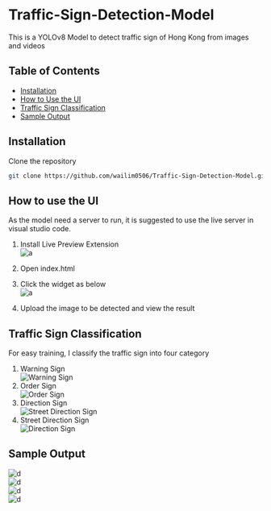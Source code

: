 # Traffic-Sign-Detection-Model

This is a YOLOv8 Model to detect traffic sign of Hong Kong from images and videos

## Table of Contents

- [Installation](#installation)
- [How to Use the UI](#how-to-use-the-ui)
- [Traffic Sign Classification](#traffic-sign-classification)
- [Sample Output](#sample-output)

## Installation

Clone the repository

```bash
git clone https://github.com/wailim0506/Traffic-Sign-Detection-Model.git
```

## How to use the UI

As the model need a server to run, it is suggested to use the live server in visual studio code.

1. Install Live Preview Extension
   <br>
   ![a](https://github.com/user-attachments/assets/c5fc856c-fd18-4be7-ae51-d1b7f5ac31c4)

2. Open index.html
3. Click the widget as below
   <br>
   ![a](https://github.com/user-attachments/assets/c2f83b08-9188-43b7-975f-54954e673a46)
4. Upload the image to be detected and view the result

## Traffic Sign Classification

For easy training, I classify the traffic sign into four category

1. Warning Sign
   <br>
   ![Warning Sign](https://github.com/user-attachments/assets/00c69bfd-f894-4d60-a357-b1779eb53472)
2. Order Sign
   <br>
   ![Order Sign](https://github.com/user-attachments/assets/e767c938-cd1b-42fc-b6d8-92b465b1539b)
3. Direction Sign
   <br>
   ![Street Direction Sign](https://github.com/user-attachments/assets/e0e4cd93-67aa-4732-b424-41269f8bff80)
4. Street Direction Sign
   <br>
   ![Direction Sign](https://github.com/user-attachments/assets/4acc0568-9436-4dad-9066-6db9ef573b23)

## Sample Output

![d](https://github.com/user-attachments/assets/2bfe5802-b5f7-4c99-b735-ddeb6cf5a2db)<br>
![d](https://github.com/user-attachments/assets/5b464db7-951d-4f6e-9f41-d3697f794d89)<br>
![d](https://github.com/user-attachments/assets/ad4084d4-19c5-4582-842c-0fd000a80626)<br>
![d](https://github.com/user-attachments/assets/94acdc92-45cb-49a0-9096-bd5400f1c3c9)
